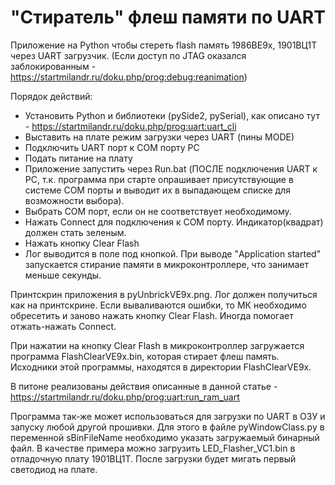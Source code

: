 ﻿# "Стиратель" флеш памяти по UART

Приложение на Python чтобы стереть flash память 1986ВЕ9х, 1901ВЦ1Т через UART загрузчик. (Если доступ по JTAG оказался заблокированным - https://startmilandr.ru/doku.php/prog:debug:reanimation)

Порядок действий:
  * Установить Python и библиотеки (pySide2, pySerial), как описано тут - https://startmilandr.ru/doku.php/prog:uart:uart_cli
  * Выставить на плате режим загрузки через UART (пины MODE)
  * Подключить UART порт к COM порту РС
  * Подать питание на плату
  * Приложение запустить через Run.bat (ПОСЛЕ подключения UART к РС, т.к. программа при старте опрашивает присутствующие в системе СОМ порты и выводит их в выпадающем списке для возможности выбора).
  * Выбрать СОМ порт, если он не соответствует необходимому.
  * Нажать Connect для подключения к СОМ порту. Индикатор(квадрат) должен стать зеленым.
  * Нажать кнопку Clear Flash
  * Лог выводится в поле под кнопкой. При выводе "Application started" запускается стирание памяти в микроконтроллере, что занимает меньше секунды.

Принтскрин приложения в pyUnbrickVE9x.png. Лог должен получиться как на принтскрине. Если вываливаются ошибки, то МК необходимо обресетить и заново нажать кнопку Clear Flash. Иногда помогает отжать-нажать Connect.

При нажатии на кнопку Clear Flash в микроконтроллер загружается программа FlashClearVE9x.bin, которая стирает флеш память. Исходники этой программы, находятся в директории FlashClearVE9x.

В питоне реализованы действия описанные в данной статье - https://startmilandr.ru/doku.php/prog:uart:run_ram_uart

Программа так-же может использоваться для загрузки по UART в ОЗУ и запуску любой другой прошивки. Для этого в файле pyWindowClass.py в переменной sBinFileName необходимо указать загружаемый бинарный файл. В качестве примера можно загрузить LED_Flasher_VC1.bin в отладочную плату 1901ВЦ1Т. После загрузки будет мигать первый светодиод на плате.



